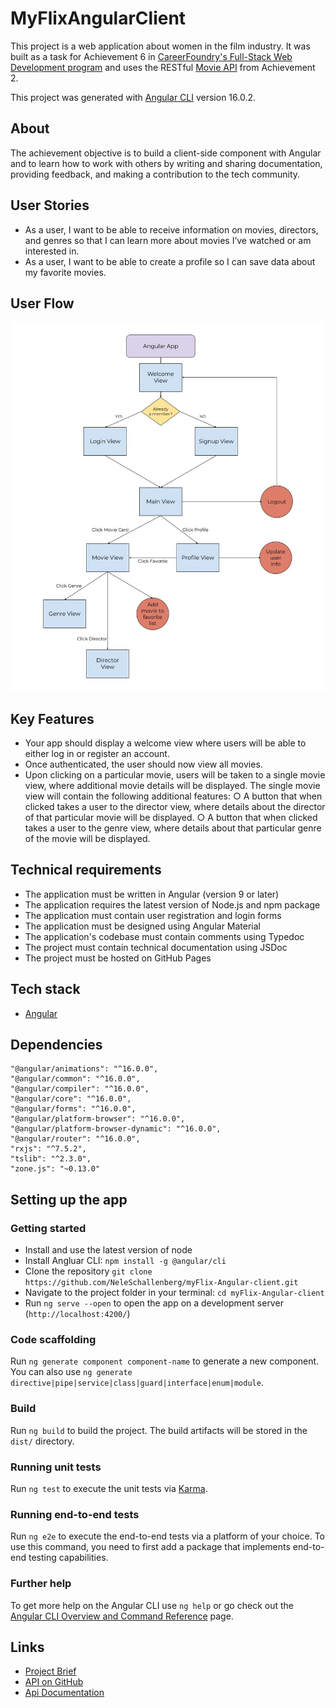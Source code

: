 # MyFlixAngularClient

This project is a web application about women in the film industry.
It was built as a task for Achievement 6 in [CareerFoundry's Full-Stack Web Development program](https://careerfoundry.com/en/courses/become-a-web-developer) and uses the RESTful [Movie API](https://github.com/NeleSchallenberg/movie-api) from Achievement 2.

This project was generated with [Angular CLI](https://github.com/angular/angular-cli) version 16.0.2.

## About

The achievement objective is to build a client-side component with Angular and to learn how to work with others by writing and sharing documentation, providing feedback, and making a contribution to the tech community.

## User Stories

- As a user, I want to be able to receive information on movies, directors, and genres so that I can learn more about movies I’ve watched or am interested in.
- As a user, I want to be able to create a profile so I can save data about my favorite movies.

## User Flow

![User Flow Chart](https://github.com/NeleSchallenberg/myFlix-Angular-client/blob/main/src/assets/user-flow.jpg)

## Key Features

- Your app should display a welcome view where users will be able to either log in or register an account.
- Once authenticated, the user should now view all movies.
- Upon clicking on a particular movie, users will be taken to a single movie view, where
additional movie details will be displayed. The single movie view will contain the following additional features:
    ○ A button that when clicked takes a user to the ​director view,​ where details about the director of that particular movie will be displayed.
    ○ A button that when clicked takes a user to the ​genre view,​ where details about that particular genre of the movie will be displayed.

## Technical requirements

- The application must be written in Angular (version 9 or later)
- The application requires the latest version of Node.js and npm package
- The application must contain user registration and login forms
- The application must be designed using Angular Material
- The application's codebase must contain comments using Typedoc
- The project must contain technical documentation using JSDoc
- The project must be hosted on GitHub Pages

## Tech stack

- [Angular](https://angular.io)

## Dependencies

```
"@angular/animations": "^16.0.0",
"@angular/common": "^16.0.0",
"@angular/compiler": "^16.0.0",
"@angular/core": "^16.0.0",
"@angular/forms": "^16.0.0",
"@angular/platform-browser": "^16.0.0",
"@angular/platform-browser-dynamic": "^16.0.0",
"@angular/router": "^16.0.0",
"rxjs": "^7.5.2",
"tslib": "^2.3.0",
"zone.js": "~0.13.0"
```

## Setting up the app

### Getting started

- Install and use the latest version of node
- Install Angluar CLI: `npm install -g @angular/cli`
- Clone the repository `git clone https://github.com/NeleSchallenberg/myFlix-Angular-client.git`
- Navigate to the project folder in your terminal: `cd myFlix-Angular-client`
- Run `ng serve --open` to open the app on a development server (`http://localhost:4200/`)

### Code scaffolding

Run `ng generate component component-name` to generate a new component. You can also use `ng generate directive|pipe|service|class|guard|interface|enum|module`.

### Build

Run `ng build` to build the project. The build artifacts will be stored in the `dist/` directory.

### Running unit tests

Run `ng test` to execute the unit tests via [Karma](https://karma-runner.github.io).

### Running end-to-end tests

Run `ng e2e` to execute the end-to-end tests via a platform of your choice. To use this command, you need to first add a package that implements end-to-end testing capabilities.

### Further help

To get more help on the Angular CLI use `ng help` or go check out the [Angular CLI Overview and Command Reference](https://angular.io/cli) page.

## Links

- [Project Brief](https://images.careerfoundry.com/public/courses/fullstack-immersion/Full-Stack%20Immersion%20A6%20Project%20Brief.pdf)
- [API on GitHub](https://github.com/NeleSchallenberg/movie-api)
- [Api Documentation](https://female-filmmakers.herokuapp.com/documentation.html)